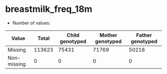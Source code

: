 # breastmilk_freq_18m
- Number of values:

| Value | Total | Child genotyped | Mother genotyped | Father genotyped |
| ----- | ----- | --------------- | ---------------- | ---------------- |
| Missing | 113623 | 75431 | 71769 | 50218 |
| Non-missing | 0 | 0 | 0 | 0 |



